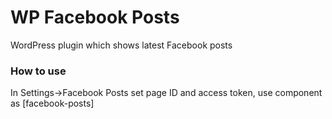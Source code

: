 # WP Facebook Posts

WordPress plugin which shows latest Facebook posts

### How to use 

In Settings->Facebook Posts set page ID and access token, use component as [facebook-posts]
